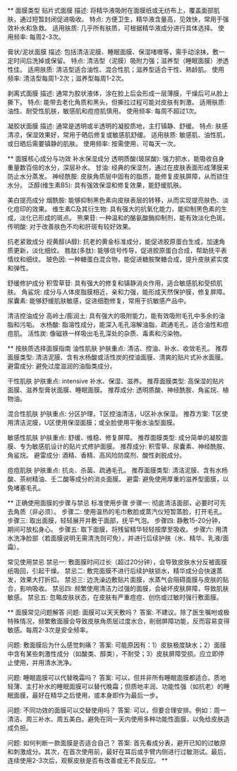 **
面膜类型
贴片式面膜
描述: 将精华液吸附在面膜纸或无纺布上，覆盖面部肌肤，通过短暂封闭促进吸收。
特点: 方便卫生，精华液含量高，见效快，常用于强效补水和急救。
适用肤质: 几乎所有肤质，可根据精华液成分进行具体选择。
使用频率: 每周2-3次。

膏状/泥状面膜
描述: 包括清洁泥膜、睡眠面膜、保湿啫喱等，需手动涂抹，敷一定时间后洗掉或保留。
特点: 清洁型（泥膜）吸附力强；滋养型（睡眠面膜）渗透性佳。
适用肤质: 清洁型适合油性、混合性肌；滋养型适合干性、熟龄肌。
使用频率: 清洁型每周1-2次；滋养型每周1-2次。

剥离式面膜
描述: 通常为胶状液体，涂在脸上后会形成一层薄膜，干燥后可从脸上撕下。
特点: 能带去老化角质和黑头，但撕拉过程可能对皮肤有刺激。
适用肤质: 油性、耐受性肌肤，敏感肌和痘痘肌慎用。
使用频率: 每周不超过1次。

凝胶状面膜
描述: 通常是透明或半透明的凝胶质地，主打镇静、舒缓。
特点: 肤感清凉，保湿效果好，常用于晒后修复或敏感肌舒缓。
适用肤质: 敏感肌、油性肌，或日晒后需要镇静的肌肤。
使用频率: 按需使用，可每天一次。

**
面膜核心成分与功效
补水保湿成分
透明质酸(玻尿酸): 强力抓水，能吸收自身重量数百倍的水分，深层补水。
甘油: 经典的保湿剂，通过在皮肤表面形成薄膜来防止水分蒸发。
神经酰胺: 皮肤角质层中固有的脂质，能修复皮肤屏障，从而锁住水分。
泛醇(维生素B5): 具有强效保湿和修复效果，能舒缓肌肤。

美白提亮成分
烟酰胺: 能够抑制黑色素向皮肤表层的转移，从而实现提亮肤色、淡化痘印的效果。
维生素C及其衍生物: 具有强大的抗氧化能力，能抑制黑色素的生成，淡化已形成的斑点。
熊果苷: 一种温和的酪氨酸酶抑制剂，能有效淡化色斑。
传明酸: 对于改善肤色不均和肝斑有较好效果。

抗老紧致成分
视黄醇(A醇): 抗老的黄金标准成分，能促进胶原蛋白生成，加速角质更新，淡化细纹。
胜肽(多肽): 能够信号传导，促进胶原蛋白合成，帮助抚平表情纹和细纹。
玻色因: 一种糖蛋白混合物，能促进糖胺聚糖合成，提升皮肤紧实度和弹性。

舒缓修护成分
积雪草苷: 具有强大的修复和镇静消炎作用，适合敏感肌和受损肌肤。
角鲨烷: 成分与人体皮脂膜相近，亲和力强，能形成天然保护膜，修复屏障。
尿囊素: 能够舒缓肌肤敏感，促进细胞修复，常用于抗敏感产品中。

清洁控油成分
高岭土/膨润土: 具有强大的吸附能力，能有效吸附毛孔中多余的油脂和污垢。
水杨酸: 脂溶性成分，能深入毛孔溶解油脂，疏通毛孔，适合油性和痘痘肌。
活性炭: 像磁铁一样吸出毛孔深处的杂质、毒素和污染物。

**
按肤质选择面膜指南
油性肌肤
护肤重点: 清洁、控油、补水、收敛毛孔。
推荐面膜类型: 清洁泥膜、含有水杨酸或活性炭的控油面膜、清爽的贴片式补水面膜。
避雷成分: 避免过度滋润的油脂类成分。

干性肌肤
护肤重点:  intensive 补水、保湿、滋养。
推荐面膜类型: 高保湿的贴片面膜、滋养型膏状面膜、睡眠面膜。
推荐成分: 透明质酸、神经酰胺、角鲨烷、植物油。

混合性肌肤
护肤重点: 分区护理，T区控油清洁，U区补水保湿。
推荐方案: T区使用清洁泥膜，U区使用保湿面膜；或全脸使用平衡水油型面膜。

敏感性肌肤
护肤重点: 舒缓、维稳、修复屏障。
推荐面膜类型: 成分简单的凝胶面膜、专为敏感肌设计的贴片式修护面膜。
推荐成分: 积雪草、尿囊素、神经酰胺、角鲨烷。
避雷成分: 酒精、香精、高风险防腐剂、酸性剥脱成分。

痘痘肌肤
护肤重点: 抗炎、杀菌、疏通毛孔。
推荐面膜类型: 清洁泥膜、含有水杨酸、茶树精油、壬二酸等成分的消炎面膜。
避雷: 避免使用厚重的滋养型面膜，以免堵塞毛孔。

**
正确使用面膜的步骤与禁忌
标准使用步骤
步骤一: 彻底清洁面部，必要时可先去角质（非必须）。
步骤二: 使用温热的毛巾敷脸或蒸汽仪短暂蒸脸，打开毛孔。
步骤三: 取出面膜，轻轻展开并敷于面部，抚平气泡。
步骤四: 静敷15-20分钟，期间可放松身心。
步骤五: 取下面膜，将残留精华轻轻按摩至吸收。
步骤六: 用清水洗净脸部（若面膜说明无需清洗则可免），并进行后续护肤（水、精华、乳液/面霜）。

常见使用禁忌
禁忌一: 敷面膜时间过长（超过20分钟），会导致皮肤水分反被面膜纸吸回，引起干燥。
禁忌二: 敷完面膜不进行后续护肤锁水，精华成分会快速蒸发，效果大打折扣。
禁忌三: 边洗澡边敷贴片面膜，水蒸气会阻碍面膜与皮肤的贴合，影响吸收。
禁忌四: 频繁使用清洁力过强的面膜，会破坏皮肤屏障，导致肌肤敏感。
禁忌五: 忽略皮肤状态，在皮肤有严重痘痘、创伤或过敏时强行敷面膜。

**
面膜常见问题解答
问题: 面膜可以天天敷吗？
答案: 不建议。除了医生嘱咐或极特殊情况，频繁敷面膜会导致皮肤角质层过度水合，削弱屏障功能，反而容易变得敏感。每周2-3次是安全频率。

问题: 敷面膜后为什么感觉刺痛？
答案: 可能原因有：1）皮肤极度缺水；2）面膜中含有某些刺激性成分（如酸类、醇类），不耐受；3）皮肤屏障受损。应立即停止使用，并用清水洗净。

问题: 睡眠面膜可以代替晚霜吗？
答案: 可以，但并非所有睡眠面膜都适合。质地轻薄、主打补水的睡眠面膜可以替代晚霜；但质地丰润、功能性强（如抗老）的睡眠面膜，最好在精华之后使用，或本身即作为最后一步。

问题: 不同功效的面膜可以交替使用吗？
答案: 可以，但要合理安排。例如：周一清洁、周三补水、周五美白。避免在同一天内使用多种功能性面膜，以免给皮肤造成负担。

问题: 如何判断一款面膜是否适合自己？
答案: 首先看成分表，避开已知的过敏原和刺激成分。其次，在首次使用前，最好在耳后或手臂内侧进行过敏测试。最后，连续使用2-3次后，观察皮肤是否有改善或无不良反应。
**